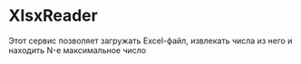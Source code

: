 # XlsxReader
Этот сервис позволяет загружать Excel-файл, извлекать числа из него и находить N-е максимальное число

